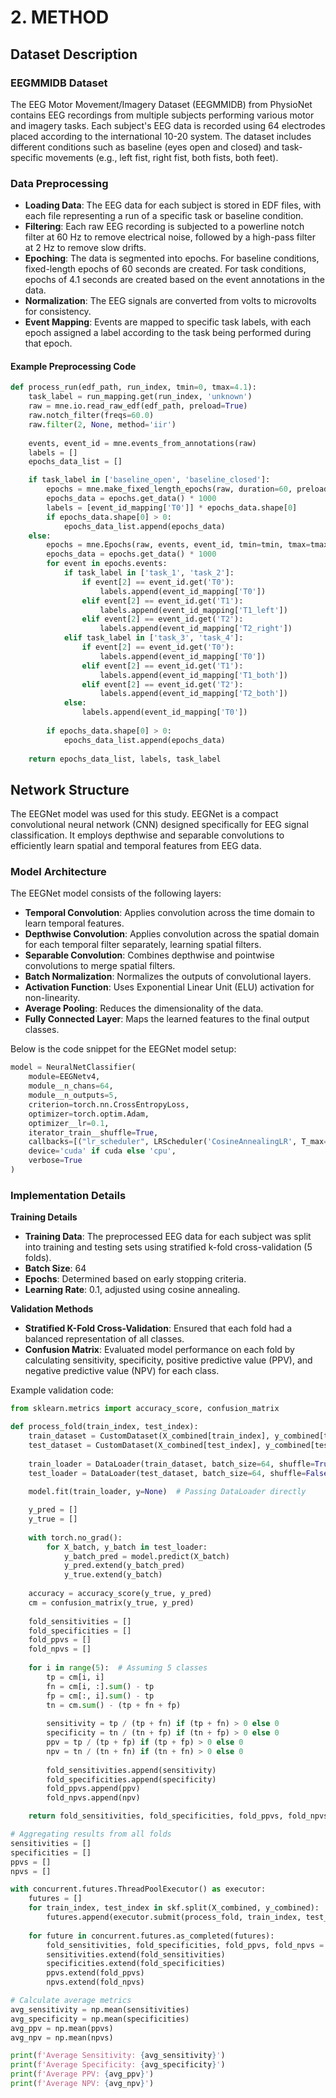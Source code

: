 
# 2. METHOD

## Dataset Description

### EEGMMIDB Dataset
The EEG Motor Movement/Imagery Dataset (EEGMMIDB) from PhysioNet contains EEG recordings from multiple subjects performing various motor and imagery tasks. Each subject's EEG data is recorded using 64 electrodes placed according to the international 10-20 system. The dataset includes different conditions such as baseline (eyes open and closed) and task-specific movements (e.g., left fist, right fist, both fists, both feet).

### Data Preprocessing

- **Loading Data**: The EEG data for each subject is stored in EDF files, with each file representing a run of a specific task or baseline condition.
- **Filtering**: Each raw EEG recording is subjected to a powerline notch filter at 60 Hz to remove electrical noise, followed by a high-pass filter at 2 Hz to remove slow drifts.
- **Epoching**: The data is segmented into epochs. For baseline conditions, fixed-length epochs of 60 seconds are created. For task conditions, epochs of 4.1 seconds are created based on the event annotations in the data.
- **Normalization**: The EEG signals are converted from volts to microvolts for consistency.
- **Event Mapping**: Events are mapped to specific task labels, with each epoch assigned a label according to the task being performed during that epoch.

#### Example Preprocessing Code
```python
def process_run(edf_path, run_index, tmin=0, tmax=4.1):
    task_label = run_mapping.get(run_index, 'unknown')
    raw = mne.io.read_raw_edf(edf_path, preload=True)
    raw.notch_filter(freqs=60.0)
    raw.filter(2, None, method='iir')
    
    events, event_id = mne.events_from_annotations(raw)
    labels = []
    epochs_data_list = []

    if task_label in ['baseline_open', 'baseline_closed']:
        epochs = mne.make_fixed_length_epochs(raw, duration=60, preload=True)
        epochs_data = epochs.get_data() * 1000
        labels = [event_id_mapping['T0']] * epochs_data.shape[0]
        if epochs_data.shape[0] > 0:
            epochs_data_list.append(epochs_data)
    else:
        epochs = mne.Epochs(raw, events, event_id, tmin=tmin, tmax=tmax, proj=False, baseline=(0,4.1), preload=True)
        epochs_data = epochs.get_data() * 1000
        for event in epochs.events:
            if task_label in ['task_1', 'task_2']:
                if event[2] == event_id.get('T0'):
                    labels.append(event_id_mapping['T0'])
                elif event[2] == event_id.get('T1'):
                    labels.append(event_id_mapping['T1_left'])
                elif event[2] == event_id.get('T2'):
                    labels.append(event_id_mapping['T2_right'])
            elif task_label in ['task_3', 'task_4']:
                if event[2] == event_id.get('T0'):
                    labels.append(event_id_mapping['T0'])
                elif event[2] == event_id.get('T1'):
                    labels.append(event_id_mapping['T1_both'])
                elif event[2] == event_id.get('T2'):
                    labels.append(event_id_mapping['T2_both'])
            else:
                labels.append(event_id_mapping['T0'])
        
        if epochs_data.shape[0] > 0:
            epochs_data_list.append(epochs_data)
    
    return epochs_data_list, labels, task_label
```

## Network Structure

The EEGNet model was used for this study. EEGNet is a compact convolutional neural network (CNN) designed specifically for EEG signal classification. It employs depthwise and separable convolutions to efficiently learn spatial and temporal features from EEG data.

### Model Architecture
The EEGNet model consists of the following layers:
- **Temporal Convolution**: Applies convolution across the time domain to learn temporal features.
- **Depthwise Convolution**: Applies convolution across the spatial domain for each temporal filter separately, learning spatial filters.
- **Separable Convolution**: Combines depthwise and pointwise convolutions to merge spatial filters.
- **Batch Normalization**: Normalizes the outputs of convolutional layers.
- **Activation Function**: Uses Exponential Linear Unit (ELU) activation for non-linearity.
- **Average Pooling**: Reduces the dimensionality of the data.
- **Fully Connected Layer**: Maps the learned features to the final output classes.

Below is the code snippet for the EEGNet model setup:
```python
model = NeuralNetClassifier(
    module=EEGNetv4,
    module__n_chans=64,
    module__n_outputs=5,
    criterion=torch.nn.CrossEntropyLoss,
    optimizer=torch.optim.Adam,
    optimizer__lr=0.1,
    iterator_train__shuffle=True,
    callbacks=[("lr_scheduler", LRScheduler('CosineAnnealingLR', T_max=200 - 1))],
    device='cuda' if cuda else 'cpu',
    verbose=True
)
```

### Implementation Details

**Training Details**
- **Training Data**: The preprocessed EEG data for each subject was split into training and testing sets using stratified k-fold cross-validation (5 folds).
- **Batch Size**: 64
- **Epochs**: Determined based on early stopping criteria.
- **Learning Rate**: 0.1, adjusted using cosine annealing.

**Validation Methods**
- **Stratified K-Fold Cross-Validation**: Ensured that each fold had a balanced representation of all classes.
- **Confusion Matrix**: Evaluated model performance on each fold by calculating sensitivity, specificity, positive predictive value (PPV), and negative predictive value (NPV) for each class.

Example validation code:
```python
from sklearn.metrics import accuracy_score, confusion_matrix

def process_fold(train_index, test_index):
    train_dataset = CustomDataset(X_combined[train_index], y_combined[train_index])
    test_dataset = CustomDataset(X_combined[test_index], y_combined[test_index])
    
    train_loader = DataLoader(train_dataset, batch_size=64, shuffle=True)
    test_loader = DataLoader(test_dataset, batch_size=64, shuffle=False)
    
    model.fit(train_loader, y=None)  # Passing DataLoader directly

    y_pred = []
    y_true = []
    
    with torch.no_grad():
        for X_batch, y_batch in test_loader:
            y_batch_pred = model.predict(X_batch)
            y_pred.extend(y_batch_pred)
            y_true.extend(y_batch)
    
    accuracy = accuracy_score(y_true, y_pred)
    cm = confusion_matrix(y_true, y_pred)
    
    fold_sensitivities = []
    fold_specificities = []
    fold_ppvs = []
    fold_npvs = []
    
    for i in range(5):  # Assuming 5 classes
        tp = cm[i, i]
        fn = cm[i, :].sum() - tp
        fp = cm[:, i].sum() - tp
        tn = cm.sum() - (tp + fn + fp)
        
        sensitivity = tp / (tp + fn) if (tp + fn) > 0 else 0
        specificity = tn / (tn + fp) if (tn + fp) > 0 else 0
        ppv = tp / (tp + fp) if (tp + fp) > 0 else 0
        npv = tn / (tn + fn) if (tn + fn) > 0 else 0
        
        fold_sensitivities.append(sensitivity)
        fold_specificities.append(specificity)
        fold_ppvs.append(ppv)
        fold_npvs.append(npv)

    return fold_sensitivities, fold_specificities, fold_ppvs, fold_npvs

# Aggregating results from all folds
sensitivities = []
specificities = []
ppvs = []
npvs = []

with concurrent.futures.ThreadPoolExecutor() as executor:
    futures = []
    for train_index, test_index in skf.split(X_combined, y_combined):
        futures.append(executor.submit(process_fold, train_index, test_index))
    
    for future in concurrent.futures.as_completed(futures):
        fold_sensitivities, fold_specificities, fold_ppvs, fold_npvs = future.result()
        sensitivities.extend(fold_sensitivities)
        specificities.extend(fold_specificities)
        ppvs.extend(fold_ppvs)
        npvs.extend(fold_npvs)

# Calculate average metrics
avg_sensitivity = np.mean(sensitivities)
avg_specificity = np.mean(specificities)
avg_ppv = np.mean(ppvs)
avg_npv = np.mean(npvs)

print(f'Average Sensitivity: {avg_sensitivity}')
print(f'Average Specificity: {avg_specificity}')
print(f'Average PPV: {avg_ppv}')
print(f'Average NPV: {avg_npv}')
```

